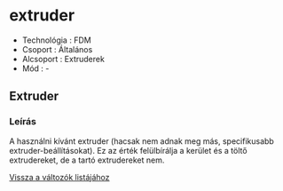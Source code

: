 # extruder

* Technológia : FDM
* Csoport : Általános
* Alcsoport : Extruderek
* Mód : -

## Extruder

### Leírás

A használni kívánt extruder \(hacsak nem adnak meg más, specifikusabb extruder-beállításokat\). Ez az érték felülbírálja a kerület és a töltő extrudereket, de a tartó extrudereket nem.

[Vissza a változók listájához](/)

